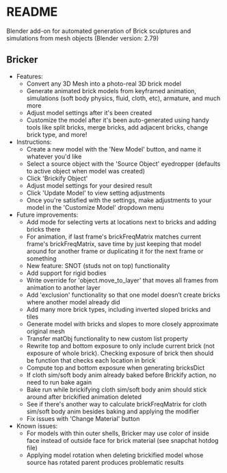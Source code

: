 # README

Blender add-on for automated generation of Brick sculptures and simulations from mesh objects (Blender version: 2.79)

## Bricker
  * Features:
      * Convert any 3D Mesh into a photo-real 3D brick model
      * Generate animated brick models from keyframed animation, simulations (soft body physics, fluid, cloth, etc), armature, and much more
      * Adjust model settings after it's been created
      * Customize the model after it's been auto-generated using handy tools like split bricks, merge bricks, add adjacent bricks, change brick type, and more!
  * Instructions:
      * Create a new model with the 'New Model' button, and name it whatever you'd like
      * Select a source object with the 'Source Object' eyedropper (defaults to active object when model was created)
      * Click 'Brickify Object'
      * Adjust model settings for your desired result
      * Click 'Update Model' to view setting adjustments
      * Once you're satisfied with the settings, make adjustments to your model in the 'Customize Model' dropdown menu
  * Future improvements:
      * Add mode for selecting verts at locations next to bricks and adding bricks there
      * For animation, if last frame's brickFreqMatrix matches current frame's brickFreqMatrix, save time by just keeping that model around for another frame or duplicating it for the next frame or something
      * New feature: SNOT (studs not on top) functionality
      * Add support for rigid bodies
      * Write override for 'object.move_to_layer' that moves all frames from animation to another layer
      * Add 'exclusion' functionality so that one model doesn’t create bricks where another model already did
      * Add many more brick types, including inverted sloped bricks and tiles
      * Generate model with bricks and slopes to more closely approximate original mesh
      * Transfer matObj functionality to new custom list property
      * Rewrite top and bottom exposure to only include current brick (not exposure of whole brick). Checking exposure of brick then should be function that checks each location in brick
      * Compute top and bottom exposure when generating bricksDict
      * If cloth sim/soft body anim already baked before Brickify action, no need to run bake again
      * Bake run while brickifying cloth sim/soft body anim should stick around after brickified animation deleted
      * See if there's another way to calculate brickFreqMatrix for cloth sim/soft body anim besides baking and applying the modifier
      * Fix issues with 'Change Material' button
  * Known issues:
      * For models with thin outer shells, Bricker may use color of inside face instead of outside face for brick material (see snapchat hotdog file)
      * Applying model rotation when deleting brickified model whose source has rotated parent produces problematic results
